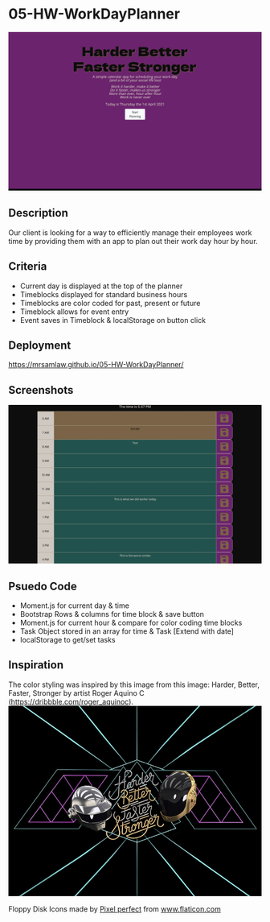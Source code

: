 # 05-HW-WorkDayPlanner
![Starting Screen](assets/images/DayPlanner01.png)

## Description
Our client is looking for a way to efficiently manage their employees work time by providing them with an app to plan out their work day hour by hour.

## Criteria
- Current day is displayed at the top of the planner
- Timeblocks displayed for standard business hours
- Timeblocks are color coded for past, present or future
- Timeblock allows for event entry
- Event saves in Timeblock & localStorage on button click

## Deployment
https://mrsamlaw.github.io/05-HW-WorkDayPlanner/

## Screenshots
![Tasks Screen](assets/images/DayPlanner02.png)

## Psuedo Code
- Moment.js for current day & time
- Bootstrap Rows & columns for time block & save button
- Moment.js for current hour & compare for color coding time blocks
- Task Object stored in an array for time & Task [Extend with date]
- localStorage to get/set tasks

## Inspiration
The color styling was inspired by this image from this image: Harder, Better, Faster, Stronger by artist Roger Aquino C (https://dribbble.com/roger_aquinoc).  
![HBFS Image by Roger Aquino C](assets/images/HBFS-RogerAquinoC.jpeg )

Floppy Disk Icons made by <a href="https://www.flaticon.com/authors/pixel-perfect" title="Pixel perfect">Pixel perfect</a> from <a href="https://www.flaticon.com/" title="Flaticon">www.flaticon.com</a></div>